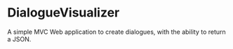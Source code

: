 # DialogueVisualizer
A simple MVC Web application to create dialogues, with the ability to return a JSON.
